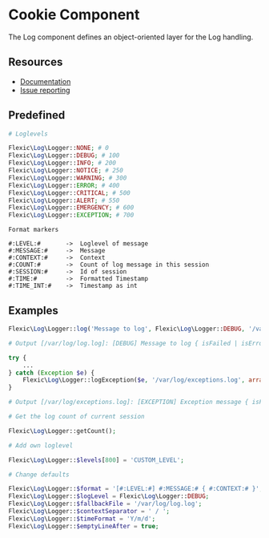 Cookie Component
========================

The Log component defines an object-oriented layer for the Log handling.

Resources
---------

* [Documentation](https://www.themepoint.de/)
* [Issue reporting](https://github.com/flexicsystems/flexic/issues)

Predefined
--------

```php
# Loglevels

Flexic\Log\Logger::NONE; # 0
Flexic\Log\Logger::DEBUG; # 100
Flexic\Log\Logger::INFO; # 200
Flexic\Log\Logger::NOTICE; # 250
Flexic\Log\Logger::WARNING; # 300
Flexic\Log\Logger::ERROR; # 400
Flexic\Log\Logger::CRITICAL; # 500
Flexic\Log\Logger::ALERT; # 550
Flexic\Log\Logger::EMERGENCY; # 600
Flexic\Log\Logger::EXCEPTION; # 700
```

```
Format markers

#:LEVEL:#       ->  Loglevel of message
#:MESSAGE:#     ->  Message
#:CONTEXT:#     ->  Context
#:COUNT:#       ->  Count of log message in this session
#:SESSION:#     ->  Id of session
#:TIME:#        ->  Formatted Timestamp
#:TIME_INT:#    ->  Timestamp as int
```

Examples
--------

```php
Flexic\Log\Logger::log('Message to log', Flexic\Log\Logger::DEBUG, '/var/log/log.log', array('isFailed', 'isError'));

# Output [/var/log/log.log]: [DEBUG] Message to log { isFailed | isError }
```

```php
try {
    ...
} catch (Exception $e) {
    Flexic\Log\Logger::logException($e, '/var/log/exceptions.log', array('isFailed', 'isError'));
}

# Output [/var/log/exceptions.log]: [EXCEPTION] Exception message { isFailed | isError }
```

```php
# Get the log count of current session

Flexic\Log\Logger::getCount();
```

```php
# Add own loglevel

Flexic\Log\Logger::$levels[800] = 'CUSTOM_LEVEL';
```

```php
# Change defaults

Flexic\Log\Logger::$format = '[#:LEVEL:#] #:MESSAGE:# { #:CONTEXT:# }';
Flexic\Log\Logger::$logLevel = Flexic\Log\Logger::DEBUG;
Flexic\Log\Logger::$fallbackFile = '/var/log/log.log';
Flexic\Log\Logger::$contextSeparator = ' / ';
Flexic\Log\Logger::$timeFormat = 'Y/m/d';
Flexic\Log\Logger::$emptyLineAfter = true;
```
